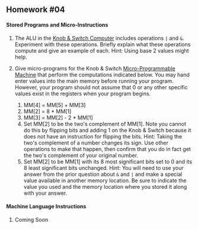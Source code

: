 ## Homework #04

#### Stored Programs and Micro-Instructions  

1. The ALU in the [Knob & Switch Computer](http://users.dickinson.edu/~braught/kands/KandS2/dpandmem.html) includes operations `|` and `&`. Experiment with these operations.  Briefly explain what these operations compute and give an example of each.  Hint: Using base 2 values might help.

1. Give micro-programs for the Knob & Switch [Micro-Programmable Machine](http://users.dickinson.edu/~braught/kands/KandS2/micromachine.html)
that perform the computations indicated below. You may hand enter values into the main memory before running your program.  However, your program should not assume that 0 or any other specific values exist in the registers when your program begins.
   1. MM[4] = MM[5] + MM[3]
   1. MM[2] = 8 * MM[1]
   1. MM[3] = MM[2] - 2 * MM[1]
   1. Set MM[2] to be the two's complement of MM[1]. Note you cannot do this by flipping bits and adding 1 on the Knob & Switch because it does not have an instruction for flipping the bits. Hint: Taking the two's complement of a number changes its sign. Use other operations to make that happen, then confirm that you do in fact get the two's complement of your original number.
   1. Set MM[2] to be MM[1] with its 8 most significant bits set to 0 and its 8 least significant bits unchanged.  Hint: You will need to use your answer from the prior question about `&` and `|` and make a special value available in another memory location.  Be sure to indicate the value you used and the memory location where you stored it along with your answer.

#### Machine Language Instructions  

1. Coming Soon

<!--
Can make this a little longer since we don't have class on Friday.

1. Absolute value

1. sum of numbers from 1 to n.

1. Question on how to create branch on equal?  Branch on greater than or less than, etc...

1. Assume a and b are positive - do multiplication - long pain in ass.


1. May have noticed that some opcodes have bit patterns that do actually correspond to switch positions.  This is a common design technique for machine languages.  Why might machine designers do this? Does it still count as abstraction?

1. Question about true/false boolean conditions using just the 3 branching instructions.





-->
